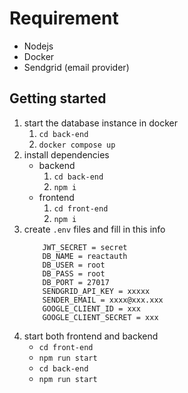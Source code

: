 # Requirement

- Nodejs
- Docker
- Sendgrid (email provider)

## Getting started

1. start the database instance in docker
   1. `cd back-end`
   1. `docker compose up`
1. install dependencies
   - backend
     1. `cd back-end`
     1. `npm i`
   - frontend
     1. `cd front-end`
     1. `npm i`
1. create `.env` files and fill in this info
   ```
       JWT_SECRET = secret
       DB_NAME = reactauth
       DB_USER = root
       DB_PASS = root
       DB_PORT = 27017
       SENDGRID_API_KEY = xxxxx
       SENDER_EMAIL = xxxx@xxx.xxx
       GOOGLE_CLIENT_ID = xxx
       GOOGLE_CLIENT_SECRET = xxx
   ```
1. start both frontend and backend
   - `cd front-end`
   - `npm run start`
   - `cd back-end`
   - `npm run start`
